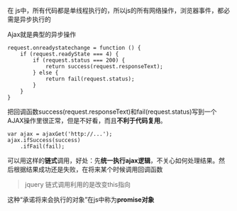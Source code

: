 在 js中，所有代码都是单线程执行的，所以js的所有网络操作，浏览器事件，都必需是异步执行的

Ajax就是典型的异步操作
```
request.onreadystatechange = function () {
    if (request.readyState === 4) {
        if (request.status === 200) {
            return success(request.responseText);
        } else {
            return fail(request.status);
        }
    }
}
```
把回调函数success(request.responseText)和fail(request.status)写到一个AJAX操作里很正常，但是不好看，而且**不利于代码复用**。
```
var ajax = ajaxGet('http://...');
ajax.ifSuccess(success)
    .ifFail(fail);
```
可以用这样的**链式**调用，好处：先**统一执行ajax逻辑**，不关心如何处理结果。然后根据结果成功还是失败，在将来某个时候调用回调函数

> jquery 链式调用利用的是改变this指向

这种“承诺将来会执行的对象”在js中称为**promise对象**

